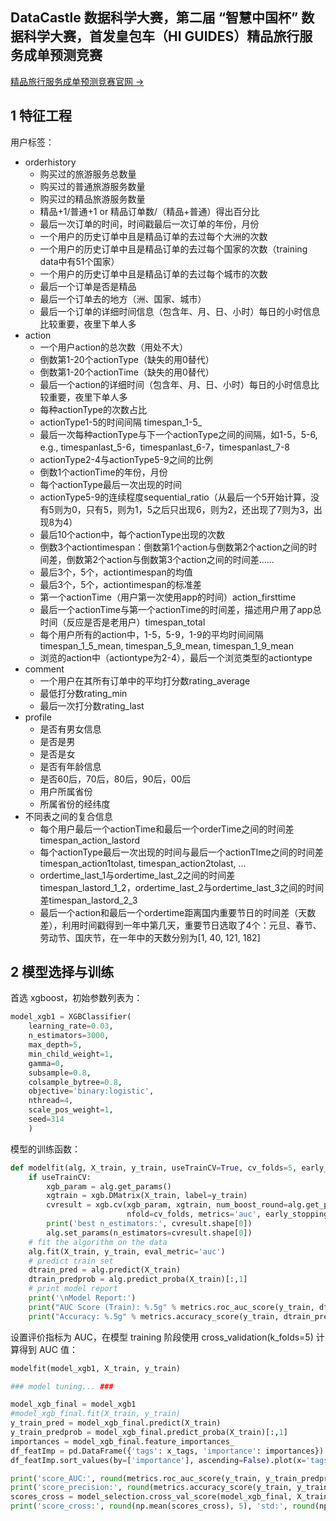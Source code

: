 ## DataCastle 数据科学大赛，第二届 “智慧中国杯” 数据科学大赛，首发皇包车（HI GUIDES）精品旅行服务成单预测竞赛

[精品旅行服务成单预测竞赛官网 ->](http://www.dcjingsai.com/common/cmpt/%E7%B2%BE%E5%93%81%E6%97%85%E8%A1%8C%E6%9C%8D%E5%8A%A1%E6%88%90%E5%8D%95%E9%A2%84%E6%B5%8B_%E7%AB%9E%E8%B5%9B%E4%BF%A1%E6%81%AF.html)

## 1 特征工程

用户标签：

- orderhistory
  - 购买过的旅游服务总数量
  - 购买过的普通旅游服务数量
  - 购买过的精品旅游服务数量
  - 精品+1/普通+1 or 精品订单数/（精品+普通）得出百分比
  - 最后一次订单的时间，时间戳最后一次订单的年份，月份
  - 一个用户的历史订单中且是精品订单的去过每个大洲的次数
  - 一个用户的历史订单中且是精品订单的去过每个国家的次数（training data中有51个国家）
  - 一个用户的历史订单中且是精品订单的去过每个城市的次数
  - 最后一个订单是否是精品
  - 最后一个订单去的地方（洲、国家、城市）
  - 最后一个订单的详细时间信息（包含年、月、日、小时）每日的小时信息比较重要，夜里下单人多
- action
  - 一个用户action的总次数（用处不大）
  - 倒数第1-20个actionType（缺失的用0替代）
  - 倒数第1-20个actionTime（缺失的用0替代）
  - 最后一个action的详细时间（包含年、月、日、小时）每日的小时信息比较重要，夜里下单人多
  - 每种actionType的次数占比
  - actionType1-5的时间间隔 timespan_1-5_
  - 最后一次每种actionType与下一个actionType之间的间隔，如1-5，5-6, e.g., timespanlast_5-6，timespanlast_6-7，timespanlast_7-8
  - actionType2-4与actionType5-9之间的比例
  - 倒数1个actionTime的年份，月份
  - 每个actionType最后一次出现的时间
  - actionType5-9的连续程度sequential_ratio（从最后一个5开始计算，没有5则为0，只有5，则为1，5之后只出现6，则为2，还出现了7则为3，出现8为4）
  - 最后10个action中，每个actionType出现的次数
  - 倒数3个actiontimespan：倒数第1个action与倒数第2个action之间的时间差，倒数第2个action与倒数第3个action之间的时间差……
  - 最后3个，5个，actiontimespan的均值
  - 最后3个，5个，actiontimespan的标准差
  - 第一个actionTime（用户第一次使用app的时间）action_firsttime
  - 最后一个actionTime与第一个actionTime的时间差，描述用户用了app总时间（反应是否是老用户）timespan_total
  - 每个用户所有的action中，1-5，5-9，1-9的平均时间间隔timespan\_1\_5\_mean, timespan\_5\_9\_mean, timespan\_1\_9\_mean
  - 浏览的action中（actiontype为2-4），最后一个浏览类型的actiontype
- comment
  - 一个用户在其所有订单中的平均打分数rating_average
  - 最低打分数rating_min
  - 最后一次打分数rating_last
- profile
  - 是否有男女信息
  - 是否是男
  - 是否是女
  - 是否有年龄信息
  - 是否60后，70后，80后，90后，00后
  - 用户所属省份
  - 所属省份的经纬度
- 不同表之间的复合信息
  - 每个用户最后一个actionTime和最后一个orderTime之间的时间差 timespan_action_lastord
  - 每个actionType最后一次出现的时间与最后一个actionTIme之间的时间差 timespan_action1tolast, timespan_action2tolast, ...
  - ordertime_last_1与ordertime_last_2之间的时间差timespan_lastord_1_2，ordertime_last_2与ordertime_last_3之间的时间差timespan_lastord_2_3
  - 最后一个action和最后一个ordertime距离国内重要节日的时间差（天数差），利用时间戳得到一年中第几天，重要节日选取了4个：元旦、春节、劳动节、国庆节，在一年中的天数分别为[1, 40, 121, 182]

## 2 模型选择与训练

首选 xgboost，初始参数列表为：

```python
model_xgb1 = XGBClassifier(
    learning_rate=0.03,
    n_estimators=3000,
    max_depth=5,
    min_child_weight=1,
    gamma=0,
    subsample=0.8,
    colsample_bytree=0.8,
    objective='binary:logistic',
    nthread=4,
    scale_pos_weight=1,
    seed=314
    )
```
模型的训练函数：

```python
def modelfit(alg, X_train, y_train, useTrainCV=True, cv_folds=5, early_stopping_rounds=50):
    if useTrainCV:
        xgb_param = alg.get_params()
        xgtrain = xgb.DMatrix(X_train, label=y_train)
        cvresult = xgb.cv(xgb_param, xgtrain, num_boost_round=alg.get_params()['n_estimators'], 
                          nfold=cv_folds, metrics='auc', early_stopping_rounds=early_stopping_rounds)
        print('best n_estimators:', cvresult.shape[0])
        alg.set_params(n_estimators=cvresult.shape[0])
    # fit the algorithm on the data
    alg.fit(X_train, y_train, eval_metric='auc')
    # predict train set
    dtrain_pred = alg.predict(X_train)
    dtrain_predprob = alg.predict_proba(X_train)[:,1]
    # print model report
    print('\nModel Report:')
    print("AUC Score (Train): %.5g" % metrics.roc_auc_score(y_train, dtrain_predprob))
    print("Accuracy: %.5g" % metrics.accuracy_score(y_train, dtrain_pred))
```



设置评价指标为 AUC，在模型 training 阶段使用 cross_validation(k_folds=5) 计算得到 AUC 值：

```python
modelfit(model_xgb1, X_train, y_train)

### model tuning... ###

model_xgb_final = model_xgb1
#model_xgb_final.fit(X_train, y_train)
y_train_pred = model_xgb_final.predict(X_train)
y_train_predprob = model_xgb_final.predict_proba(X_train)[:,1]
importances = model_xgb_final.feature_importances_
df_featImp = pd.DataFrame({'tags': x_tags, 'importance': importances})
df_featImp.sort_values(by=['importance'], ascending=False).plot(x='tags', y='importance', kind='bar')

print('score_AUC:', round(metrics.roc_auc_score(y_train, y_train_predprob), 5))
print('score_precision:', round(metrics.accuracy_score(y_train, y_train_pred), 5))
scores_cross = model_selection.cross_val_score(model_xgb_final, X_train, y_train, cv=5, scoring='roc_auc')
print('score_cross:', round(np.mean(scores_cross), 5), 'std:', round(np.std(scores_cross), 5))
```

